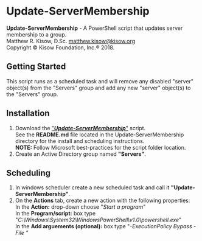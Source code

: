 # Update-ServerMembership
**Update-ServerMembership** - A PowerShell script that updates server membership to a group.  
Matthew R. Kisow, D.Sc. <matthew.kisow@kisow.org>  
Copyright &copy; Kisow Foundation, Inc.&reg; 2018.  

## Getting Started
This script runs as a scheduled task and will remove any disabled "server" object(s) from the "Servers" group and add any new "server" object(s) to the "Servers" group.

## Installation
1. Download the ["_**Update-ServerMembership**_"](https://github.com/DoctorKisow/Update-ServerMembership.git) script.  
   See the **README.md** file located in the Update-ServerMembership directory for the install and scheduling instructions.    
   **NOTE:** Follow Microsoft best-practices for the script folder location.  
2. Create an Active Directory group named **"Servers"**.

## Scheduling
1. In windows scheduler create a new scheduled task and call it **"Update-ServerMembership"**.  
2. On the **Actions** tab, create a new action with the following properties:  
   In the **Action:** drop-down choose "_Start a program_"  
   In the **Program/script:** box type "_C:\Windows\System32\WindowsPowerShell\v1.0\powershell.exe_"  
   In the **Add arguements (optional):** box type "_-ExecutionPolicy Bypass -File "_<script location>_\Update-ServerMembership.ps1"_"  
     **NOTE:** Yes the "_<script location>_" can be a UNC path and should be enclosed with punctuation.  
3. On the **Triggers** tab, create a new trigger with the following properties:  
   In the **Begin the task:** drop-down choose "_On a schedule_"  
   Choose the **One time** radio button then select _<any date>_ and _<any time>_.  
     **NOTE:** Figuratively _<any date>_ and _<any time>_.
   Select the **Repeat task every:** check box and manually enter "_8 hours_" for the repeat time.  
   Choose "_indefinately_" from the **for a duration of:** drop-down.
         
## License
License (GPL v3.0)

This program is free software: you can redistribute it and/or modify it under the terms of the GNU General Public License as published by the Free Software Foundation, either version 3 of the License, or (at your option) any later version.

This program is distributed in the hope that it will be useful, but WITHOUT ANY WARRANTY; without even the implied warranty of MERCHANTABILITY or FITNESS FOR A PARTICULAR PURPOSE.  See the GNU General Public License for more details.

You should have received a copy of the GNU General Public License along with this program.  If not, see <http://www.gnu.org/licenses/>.


